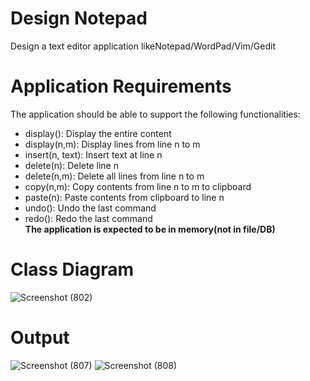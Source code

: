 # Design Notepad
Design a text editor application likeNotepad/WordPad/Vim/Gedit
# Application Requirements
The application should be able to support the following functionalities:
- display(): Display the entire content
- display(n,m): Display lines from line n to m
- insert(n, text): Insert text at line n
- delete(n): Delete line n
- delete(n,m): Delete all lines from line n to m
- copy(n,m): Copy contents from line n to m to clipboard
- paste(n): Paste contents from clipboard to line n
- undo(): Undo the last command
- redo(): Redo the last command
<br/> **The application is expected to be in memory(not in file/DB)**

# Class Diagram
![Screenshot (802)](https://github.com/hksirya/LowLevelDesign/assets/104431269/33edeaf2-5f2a-496b-abb5-08f88984e7d0)

# Output 

![Screenshot (807)](https://github.com/hksirya/LowLevelDesign/assets/104431269/4bfbc603-5a4b-4b0f-bf82-ad240a4a268f)
![Screenshot (808)](https://github.com/hksirya/LowLevelDesign/assets/104431269/934e9950-484a-4083-91d2-54eeae4d76c4)

